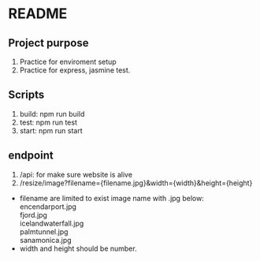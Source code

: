 # README

## Project purpose
1. Practice for enviroment setup
2. Practice for express, jasmine test.

## Scripts
1. build: npm run build
2. test: npm run test
3. start: npm run start

## endpoint
1. /api: for make sure website is alive
2. /resize/image?filename={filename.jpg}&width={width}&height={height}  
- filename are limited to exist image name with .jpg below:
encendarport.jpg    
fjord.jpg  
icelandwaterfall.jpg\
palmtunnel.jpg\
sanamonica.jpg
- width and height should be number.